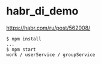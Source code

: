 # habr_di_demo
https://habr.com/ru/post/562008/

```shell
$ npm install
...
$ npm start
work / userService / groupService
```
